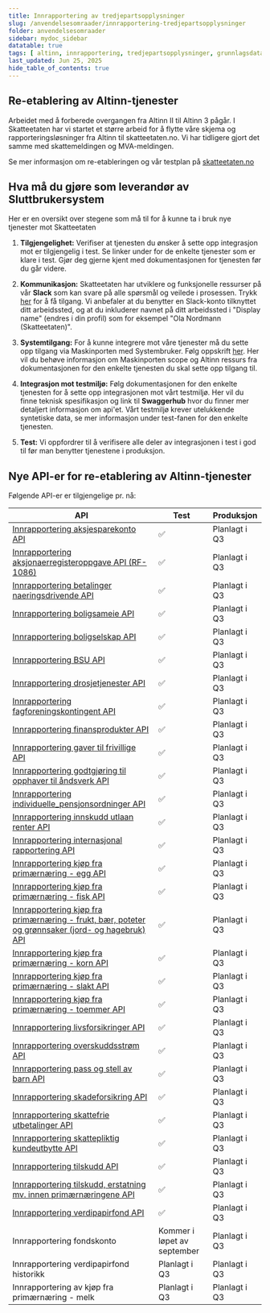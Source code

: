 ```yaml
---
title: Innrapportering av tredjepartsopplysninger
slug: /anvendelsesomraader/innrapportering-tredjepartsopplysninger
folder: anvendelsesomraader
sidebar: mydoc_sidebar
datatable: true
tags: [ altinn, innrapportering, tredjepartsopplysninger, grunnlagsdata ]
last_updated: Jun 25, 2025
hide_table_of_contents: true
---
```


## Re-etablering av Altinn-tjenester

Arbeidet med å forberede overgangen fra Altinn II til Altinn 3 pågår. I Skatteetaten har vi startet et større arbeid for
å flytte våre skjema og rapporteringsløsninger fra Altinn til skatteetaten.no. Vi har tidligere gjort det samme med
skattemeldingen og MVA-meldingen.

Se mer informasjon om re-etableringen og vår testplan
på [skatteetaten.no](https://www.skatteetaten.no/bedrift-og-organisasjon/reetableringaltinn/)

## Hva må du gjøre som leverandør av Sluttbrukersystem

Her er en oversikt over stegene som må til for å kunne ta i bruk nye tjenester mot Skatteetaten

1. **Tilgjengelighet:** Verifiser at tjenesten du ønsker å sette opp integrasjon mot er tilgjengelig i test. Se linker
   under for de enkelte tjenester som er klare i test.
   Gjør deg gjerne kjent med dokumentasjonen for tjenesten før du går videre.

2. **Kommunikasjon:** Skatteetaten har utviklere og funksjonelle ressurser på vår **Slack** som kan svare på alle
   spørsmål og veilede i prosessen.
   Trykk [her](https://join.slack.com/t/skatteetaten/shared_invite/zt-2yvnsfetg-yuDEBJkcuj5n8KSyZi9yBg) for å få
   tilgang.
   Vi anbefaler at du benytter en Slack-konto tilknyttet ditt arbeidssted, og at du inkluderer navnet på ditt
   arbeidssted i "Display name" (endres i din profil) som for eksempel "Ola Nordmann (Skatteetaten)".

3. **Systemtilgang:** For å kunne integrere mot våre tjenester må du sette opp tilgang via Maskinporten med
   Systembruker. Følg oppskrift [her](../om/systembruker.md).
   Her vil du behøve informasjon om Maskinporten scope og Altinn ressurs fra dokumentasjonen for den enkelte tjenesten
   du skal sette opp tilgang til.

4. **Integrasjon mot testmiljø:** Følg dokumentasjonen for den enkelte tjenesten for å sette opp integrasjonen mot vårt
   testmiljø. Her vil du finne teknisk spesifikasjon og link til **Swaggerhub** hvor du finner mer detaljert informasjon
   om api'et.
   Vårt testmiljø krever utelukkende syntetiske data, se mer informasjon under test-fanen for den enkelte tjenesten.

5. **Test:** Vi oppfordrer til å verifisere alle deler av integrasjonen i test i god til før man benytter tjenestene i
   produksjon.

## Nye API-er for re-etablering av Altinn-tjenester

Følgende API-er er tilgjengelige pr. nå:

| API                                                                                                                                     | Test                        | Produksjon    |
|-----------------------------------------------------------------------------------------------------------------------------------------|-----------------------------|---------------|
| [Innrapportering aksjesparekonto API](../api/innrapportering-aksjesparekonto.md)                                                        | :white_check_mark:          | Planlagt i Q3 |
| [Innrapportering aksjonaerregisteroppgave API (RF-1086)](../api/innrapportering-aksjonaerregisteroppgave.md)                            | :white_check_mark:          | Planlagt i Q3 |
| [Innrapportering betalinger naeringsdrivende API](../api/innrapportering-betalingernaeringsdrivende.md)                                 | :white_check_mark:          | Planlagt i Q3 |
| [Innrapportering boligsameie API](../api/innrapportering-boligsameie.md)                                                                | :white_check_mark:          | Planlagt i Q3 |
| [Innrapportering boligselskap API](../api/innrapportering-boligselskap.md)                                                              | :white_check_mark:          | Planlagt i Q3 |
| [Innrapportering BSU API](../api/innrapportering-bsu.md)                                                                                | :white_check_mark:          | Planlagt i Q3 |
| [Innrapportering drosjetjenester API](../api/innrapportering-drosjetjenester.md)                                                        | :white_check_mark:          | Planlagt i Q3 |
| [Innrapportering fagforeningskontingent API](../api/innrapportering-fagforeningskontingent.md)                                          | :white_check_mark:          | Planlagt i Q3 |
| [Innrapportering finansprodukter API](../api/innrapportering-finansprodukter.md)                                                        | :white_check_mark:          | Planlagt i Q3 |
| [Innrapportering gaver til frivillige API](../api/innrapportering-gavertilfrivillige.md)                                                | :white_check_mark:          | Planlagt i Q3 |
| [Innrapportering godtgjøring til opphaver til åndsverk API](../api/innrapportering-aandsverk.md)                                        | :white_check_mark:          | Planlagt i Q3 |
| [Innrapportering individuelle_pensjonsordninger API](../api/innrapportering-individuellepensjonsordninger.md)                           | :white_check_mark:          | Planlagt i Q3 |
| [Innrapportering innskudd utlaan renter API](../api/innrapportering-innskuddutlaanrenter.md)                                            | :white_check_mark:          | Planlagt i Q3 |
| [Innrapportering internasjonal rapportering API](../api/innrapportering-internasjonalrapportering.md)                                   | :white_check_mark:          | Planlagt i Q3 |
| [Innrapportering kjøp fra primærnæring - egg API](../api/innrapportering-egg.md)                                                        | :white_check_mark:          | Planlagt i Q3 |
| [Innrapportering kjøp fra primærnæring - fisk API](../api/innrapportering-fisk.md)                                                      | :white_check_mark:          | Planlagt i Q3 |
| [Innrapportering kjøp fra primærnæring - frukt, bær, poteter og grønnsaker (jord- og hagebruk) API](../api/innrapportering-jordbruk.md) | :white_check_mark:          | Planlagt i Q3 |
| [Innrapportering kjøp fra primærnæring - korn API](../api/innrapportering-korn.md)                                                      | :white_check_mark:          | Planlagt i Q3 |
| [Innrapportering kjøp fra primærnæring - slakt API](../api/innrapportering-slakt.md)                                                    | :white_check_mark:          | Planlagt i Q3 |
| [Innrapportering kjøp fra primærnæring - toemmer API](../api/innrapportering-toemmer.md)                                                | :white_check_mark:          | Planlagt i Q3 |
| [Innrapportering livsforsikringer API](../api/innrapportering-livsforsikring.md)                                                        | :white_check_mark:          | Planlagt i Q3 |
| [Innrapportering overskuddsstrøm API](../api/innrapportering-overskuddsstroem.md)                                                       | :white_check_mark:          | Planlagt i Q3 |
| [Innrapportering pass og stell av barn API](../api/innrapportering-passogstell.md)                                                      | :white_check_mark:          | Planlagt i Q3 |
| [Innrapportering skadeforsikring API](../api/innrapportering-skadeforsikring.md)                                                        | :white_check_mark:          | Planlagt i Q3 |
| [Innrapportering skattefrie utbetalinger API](../api/innrapportering-skattefrieutbetalinger.md)                                         | :white_check_mark:          | Planlagt i Q3 |
| [Innrapportering skattepliktig kundeutbytte API](../api/innrapportering-skattepliktigkundeutbytte.md)                                   | :white_check_mark:          | Planlagt i Q3 |
| [Innrapportering tilskudd API](../api/innrapportering-tilskudd.md)                                                                      | :white_check_mark:          | Planlagt i Q3 |
| [Innrapportering tilskudd, erstatning mv. innen primærnæringene API](../api/innrapportering-tilskudd-prim.md)                           | :white_check_mark:          | Planlagt i Q3 |
| [Innrapportering verdipapirfond API](../api/innrapportering-verdipapirfond.md)                                                          | :white_check_mark:          | Planlagt i Q3 |
| Innrapportering fondskonto                                                                                                              | Kommer i løpet av september | Planlagt i Q3 |
| Innrapportering verdipapirfond historikk                                                                                                | Planlagt i Q3               | Planlagt i Q3 |
| Innrapportering av kjøp fra primærnæring - melk                                                                                         | Planlagt i Q3               | Planlagt i Q3 |


